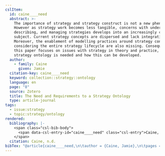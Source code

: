 ```yaml
---
cslItem:
  id: caine____need
  abstract: >-
    The importance of strategy and strategy construct is not a new phenomenon.
    However as strategy work becomes less tangible, concerns with understanding,
    describing, and managing strategies develops into an increasingly complex
    subject. Current strategy concepts are dispersed and lack integration.
    Moreover, the enablement of modelling practices around strategy concepts
    considering the entire strategy lifecycle are also missing. Consequently,
    this paper focuses on issues with strategy in theory and practice, why a
    strategy ontology is needed and how this can be developed.
  author:
    - family: Caine
      given: Jamie
  citation-key: caine____need
  keyword: collection::strategy::ontology
  language: en
  page: "8"
  source: Zotero
  title: The Need and Requirements to a Strategy Ontology
  type: article-journal
tags:
  - issue:strategy
  - topic:strategy/ontology
rendered:
  bibliography: |-
    <span class="csl-bib-body">
      <span data-csl-entry-id="caine____need" class="csl-entry">Caine, J. n.d.. <i>The Need and Requirements to a Strategy Ontology</i>. 8.</span>
    </span>
  citation: Caine, n.d.
bibTex: "@article{caine____need,\n\tauthor = {Caine, Jamie},\n\tpages = {8},\n\ttitle = {The {Need} and {Requirements} to a {Strategy} {Ontology}},\n}\n\n"
---
```

